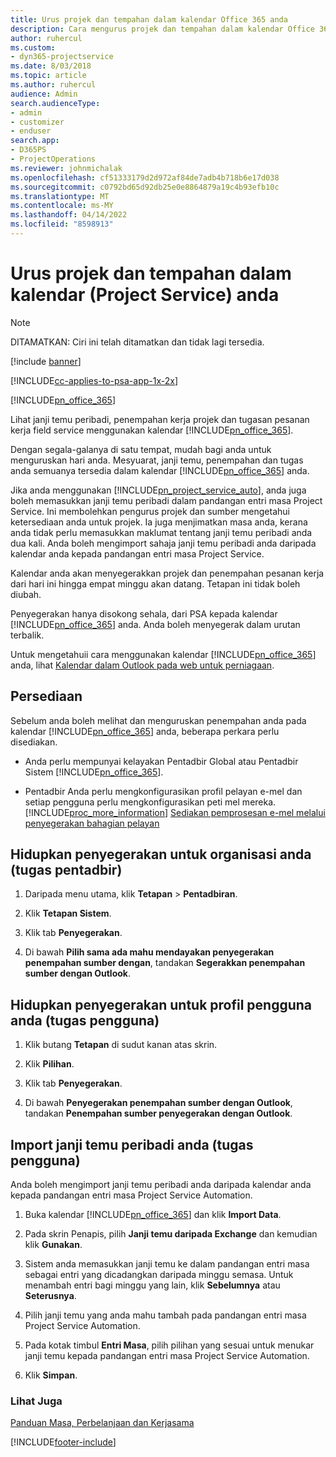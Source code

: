 ```yaml
---
title: Urus projek dan tempahan dalam kalendar Office 365 anda
description: Cara mengurus projek dan tempahan dalam kalendar Office 365 anda
author: ruhercul
ms.custom:
- dyn365-projectservice
ms.date: 8/03/2018
ms.topic: article
ms.author: ruhercul
audience: Admin
search.audienceType:
- admin
- customizer
- enduser
search.app:
- D365PS
- ProjectOperations
ms.reviewer: johnmichalak
ms.openlocfilehash: cf51333179d2d972af84de7adb4b718b6e17d038
ms.sourcegitcommit: c0792bd65d92db25e0e8864879a19c4b93efb10c
ms.translationtype: MT
ms.contentlocale: ms-MY
ms.lasthandoff: 04/14/2022
ms.locfileid: "8598913"
---
```

# <a name="manage-projects-and-bookings-in-your-calendar-project-service"></a>Urus projek dan tempahan dalam kalendar (Project Service) anda

> [!Note]
> DITAMATKAN: Ciri ini telah ditamatkan dan tidak lagi tersedia.

[!include [banner](../includes/psa-now-project-operations.md)]

[!INCLUDE[cc-applies-to-psa-app-1x-2x](../includes/cc-applies-to-psa-app-1x-2x.md)]

[!INCLUDE[pn_office_365](../includes/pn-office-365.md)] 

Lihat janji temu peribadi, penempahan kerja projek dan tugasan pesanan kerja field service menggunakan kalendar [!INCLUDE[pn_office_365](../includes/pn-office-365.md)].  
  
 Dengan segala-galanya di satu tempat, mudah bagi anda untuk menguruskan hari anda. Mesyuarat, janji temu, penempahan dan tugas anda semuanya tersedia dalam kalendar [!INCLUDE[pn_office_365](../includes/pn-office-365.md)] anda.  
  
 Jika anda menggunakan [!INCLUDE[pn_project_service_auto](../includes/pn-project-service-auto.md)], anda juga boleh memasukkan janji temu peribadi dalam pandangan entri masa Project Service. Ini membolehkan pengurus projek dan sumber mengetahui ketersediaan anda untuk projek. Ia juga menjimatkan masa anda, kerana anda tidak perlu memasukkan maklumat tentang janji temu peribadi anda dua kali. Anda boleh mengimport sahaja janji temu peribadi anda daripada kalendar anda kepada pandangan entri masa Project Service.  
  
 Kalendar anda akan menyegerakkan projek dan penempahan pesanan kerja dari hari ini hingga empat minggu akan datang. Tetapan ini tidak boleh diubah.  
  
 Penyegerakan hanya disokong sehala, dari PSA kepada kalendar [!INCLUDE[pn_office_365](../includes/pn-office-365.md)] anda. Anda boleh menyegerak dalam urutan terbalik. 
  
 Untuk mengetahuii cara menggunakan kalendar [!INCLUDE[pn_office_365](../includes/pn-office-365.md)] anda, lihat [Kalendar dalam Outlook pada web untuk perniagaan](https://support.office.com/article/Calendar-in-Outlook-on-the-web-for-business-5219c457-d1fe-4c2f-9032-1a816b88e936).  
  
## <a name="setup"></a>Persediaan  
 Sebelum anda boleh melihat dan menguruskan penempahan anda pada kalendar [!INCLUDE[pn_office_365](../includes/pn-office-365.md)] anda, beberapa perkara perlu disediakan.  
  
- Anda perlu mempunyai kelayakan Pentadbir Global atau Pentadbir Sistem [!INCLUDE[pn_office_365](../includes/pn-office-365.md)].  
  
- Pentadbir Anda perlu mengkonfigurasikan profil pelayan e-mel dan setiap pengguna perlu mengkonfigurasikan peti mel mereka. [!INCLUDE[proc_more_information](../includes/proc-more-information.md)] [Sediakan pemprosesan e-mel melalui penyegerakan bahagian pelayan](/dynamics365/customerengagement/on-premises/admin/set-up-server-side-synchronization-of-email-appointments-contacts-and-tasks)  
  
## <a name="turn-on-synchronization-for-your-organization-admin-task"></a>Hidupkan penyegerakan untuk organisasi anda (tugas pentadbir)  
  
1.  Daripada menu utama, klik **Tetapan** > **Pentadbiran**.  
  
2.  Klik **Tetapan Sistem**.  
  
3.  Klik tab **Penyegerakan**.  
  
4.  Di bawah **Pilih sama ada mahu mendayakan penyegerakan penempahan sumber dengan**, tandakan **Segerakkan penempahan sumber dengan Outlook**.  
  
## <a name="turn-on-synchronization-for-your-user-profile-user-task"></a>Hidupkan penyegerakan untuk profil pengguna anda (tugas pengguna)  
  
1.  Klik butang **Tetapan** di sudut kanan atas skrin.  
  
2.  Klik **Pilihan**.  
  
3.  Klik tab **Penyegerakan**.  
  
4.  Di bawah **Penyegerakan penempahan sumber dengan Outlook**, tandakan **Penempahan sumber penyegerakan dengan Outlook**.  
  
## <a name="import-your-personal-appointments-user-task"></a>Import janji temu peribadi anda (tugas pengguna)  
 Anda boleh mengimport janji temu peribadi anda daripada kalendar anda kepada pandangan entri masa Project Service Automation.  
  
1. Buka kalendar [!INCLUDE[pn_office_365](../includes/pn-office-365.md)] dan klik **Import Data**.  
  
2. Pada skrin Penapis, pilih **Janji temu daripada Exchange** dan kemudian klik **Gunakan**.  
  
3. Sistem anda memasukkan janji temu ke dalam pandangan entri masa sebagai entri yang dicadangkan daripada minggu semasa. Untuk menambah entri bagi minggu yang lain, klik **Sebelumnya** atau **Seterusnya**.  
  
4. Pilih janji temu yang anda mahu tambah pada pandangan entri masa Project Service Automation.  
  
5. Pada kotak timbul **Entri Masa**, pilih pilihan yang sesuai untuk menukar janji temu kepada pandangan entri masa Project Service Automation.  
  
6. Klik **Simpan**.  
  
### <a name="see-also"></a>Lihat Juga  
 [Panduan Masa, Perbelanjaan dan Kerjasama](../psa/time-expense-collaboration-guide.md)


[!INCLUDE[footer-include](../includes/footer-banner.md)]
